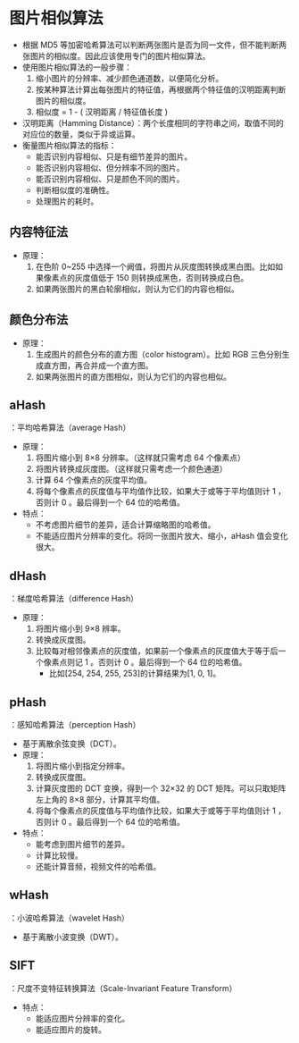 # 图片相似算法

- 根据 MD5 等加密哈希算法可以判断两张图片是否为同一文件，但不能判断两张图片的相似度。因此应该使用专门的图片相似算法。
- 使用图片相似算法的一般步骤：
  1. 缩小图片的分辨率、减少颜色通道数，以便简化分析。
  2. 按某种算法计算出每张图片的特征值，再根据两个特征值的汉明距离判断图片的相似度。
  3. 相似度 = 1 - ( 汉明距离 / 特征值长度 )
- 汉明距离（Hamming Distance）：两个长度相同的字符串之间，取值不同的对应位的数量，类似于异或运算。
- 衡量图片相似算法的指标：
  - 能否识别内容相似、只是有细节差异的图片。
  - 能否识别内容相似、但分辨率不同的图片。
  - 能否识别内容相似、只是颜色不同的图片。
  - 判断相似度的准确性。
  - 处理图片的耗时。

## 内容特征法

- 原理：
  1. 在色阶 0~255 中选择一个阙值，将图片从灰度图转换成黑白图。比如如果像素点的灰度值低于 150 则转换成黑色，否则转换成白色。
  2. 如果两张图片的黑白轮廓相似，则认为它们的内容也相似。

## 颜色分布法

- 原理：
  1. 生成图片的颜色分布的直方图（color histogram）。比如 RGB 三色分别生成直方图，再合并成一个直方图。
  2. 如果两张图片的直方图相似，则认为它们的内容也相似。

## aHash

：平均哈希算法（average Hash）
- 原理：
  1. 将图片缩小到 8×8 分辨率。（这样就只需考虑 64 个像素点）
  2. 将图片转换成灰度图。（这样就只需考虑一个颜色通道）
  3. 计算 64 个像素点的灰度平均值。
  4. 将每个像素点的灰度值与平均值作比较，如果大于或等于平均值则计 1 ，否则计 0 。最后得到一个 64 位的哈希值。
- 特点：
  - 不考虑图片细节的差异，适合计算缩略图的哈希值。
  - 不能适应图片分辨率的变化。将同一张图片放大、缩小，aHash 值会变化很大。

## dHash

：梯度哈希算法（difference Hash）
- 原理：
  1. 将图片缩小到 9×8 辨率。
  2. 转换成灰度图。
  3. 比较每对相邻像素点的灰度值，如果前一个像素点的灰度值大于等于后一个像素点则记 1 。否则计 0 。最后得到一个 64 位的哈希值。
     - 比如[254, 254, 255, 253]的计算结果为[1, 0, 1]。

## pHash

：感知哈希算法（perception Hash）
- 基于离散余弦变换（DCT）。
- 原理：
  1. 将图片缩小到指定分辨率。
  2. 转换成灰度图。
  3. 计算灰度图的 DCT 变换，得到一个 32×32 的 DCT 矩阵。可以只取矩阵左上角的 8×8 部分，计算其平均值。
  4. 将每个像素点的灰度值与平均值作比较，如果大于或等于平均值则计 1 ，否则计 0 。最后得到一个 64 位的哈希值。
- 特点：
  - 能考虑到图片细节的差异。
  - 计算比较慢。
  - 还能计算音频，视频文件的哈希值。

## wHash

：小波哈希算法（wavelet Hash）
- 基于离散小波变换（DWT）。

## SIFT

：尺度不变特征转换算法（Scale-Invariant Feature Transform）
- 特点：
  - 能适应图片分辨率的变化。
  - 能适应图片的旋转。

